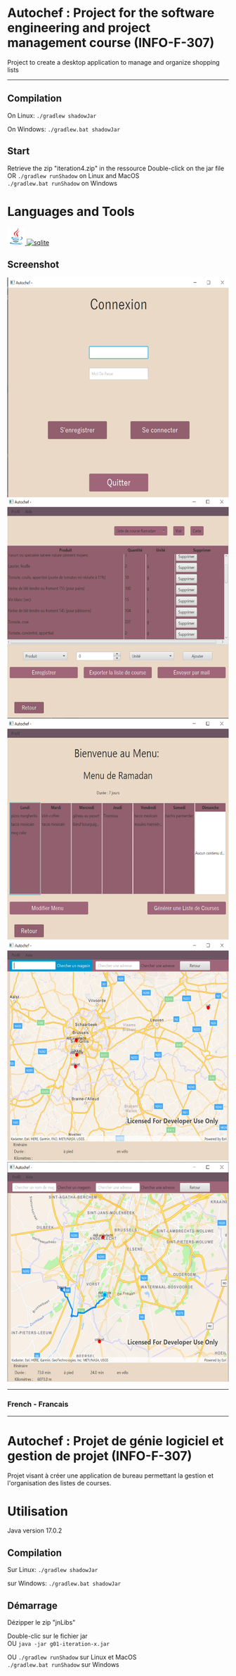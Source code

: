 # Autochef : Project for the software engineering and project management course (INFO-F-307)

Project to create a desktop application to manage and organize shopping lists

---

## Compilation

On Linux:
`./gradlew shadowJar`

On Windows:
`./gradlew.bat shadowJar`

## Start
Retrieve the zip "iteration4.zip" in the ressource
Double-click on the jar file
OR `./gradlew runShadow` on Linux and MacOS  
`./gradlew.bat runShadow` on Windows

# Languages and Tools
<p align="left"> <a href="https://www.java.com" target="_blank" rel="noreferrer"> <img src="https://raw.githubusercontent.com/devicons/devicon/master/icons/java/java-original.svg" alt="java" width="40" height="40"/> </a> <a href="https://www.sqlite.org/" target="_blank" rel="noreferrer"> <img src="https://www.vectorlogo.zone/logos/sqlite/sqlite-icon.svg" alt="sqlite" width="40" height="40"/> </a> </p>


## Screenshot

<img src="screenshot/start.png" width="600" height="500" >
<img src="screenshot/2.png" width="600" height="500">
<img src="screenshot/3.png" width="600" height="500">
<img src="screenshot/4.png" width="600" height="500">
<img src="screenshot/5.png" width="600" height="500">


---
### French - Francais

---

# Autochef : Projet de génie logiciel et gestion de projet (INFO-F-307)

Projet visant à créer une application de bureau permettant la gestion et l'organisation des listes de courses.

# Utilisation

Java version 17.0.2

## Compilation

Sur Linux:
`./gradlew shadowJar`

sur Windows:
`./gradlew.bat shadowJar`
## Démarrage
Dézipper le zip "jnLibs"

Double-clic sur le fichier jar  
OU `java -jar g01-iteration-x.jar`

OU `./gradlew runShadow` sur Linux et MacOS  
`./gradlew.bat runShadow` sur Windows

